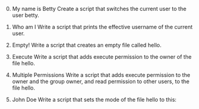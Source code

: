 0. My name is Betty
Create a script that switches the current user to the user betty.

1. Who am I
Write a script that prints the effective username of the current user.

2. Empty!
Write a script that creates an empty file called hello.

3. Execute
Write a script that adds execute permission to the owner of the file hello.

4. Multiple Permissions
Write a script that adds execute permission to the owner and the group owner, and read permission to other users, to the file hello.

5. John Doe
Write a script that sets the mode of the file hello to this:
